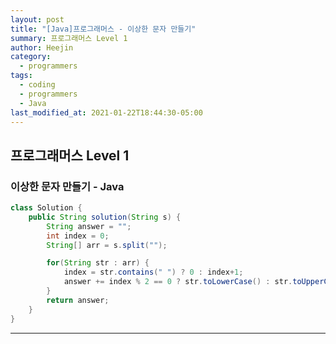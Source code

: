 ```yaml
---
layout: post
title: "[Java]프로그래머스 - 이상한 문자 만들기"
summary: 프로그래머스 Level 1
author: Heejin
category: 
  - programmers
tags:
  - coding
  - programmers
  - Java
last_modified_at: 2021-01-22T18:44:30-05:00
---
```




## 프로그래머스 Level 1



### 이상한 문자 만들기 - Java

```java
class Solution {
    public String solution(String s) {
        String answer = "";
        int index = 0;
        String[] arr = s.split("");

        for(String str : arr) {
            index = str.contains(" ") ? 0 : index+1;
            answer += index % 2 == 0 ? str.toLowerCase() : str.toUpperCase();
        }
        return answer;
    }
}
```



***

